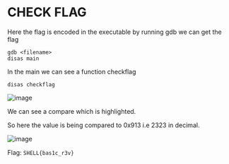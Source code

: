 # CHECK FLAG

Here the flag is encoded in the executable by running gdb we can get the flag

```
gdb <filename>
disas main
```

In the main we can see a function checkflag

```
disas checkflag
```

![image](https://user-images.githubusercontent.com/73250884/120993939-a6fa0f80-c7a1-11eb-888f-9eee43791fe6.png)

We can see a compare which is highlighted. 

So here the value is being compared to 0x913 i.e 2323 in decimal.

![image](https://user-images.githubusercontent.com/73250884/120994946-9ac28200-c7a2-11eb-939f-91962d52299f.png)

Flag: ``SHELL{bas1c_r3v}``
